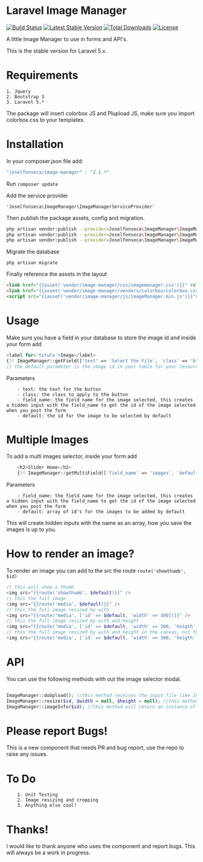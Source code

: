 # Laravel Image Manager

[![Build Status](https://travis-ci.org/joselfonseca/image-manager.svg?branch=master)](https://travis-ci.org/joselfonseca/image-manager)
[![Latest Stable Version](https://poser.pugx.org/joselfonseca/image-manager/v/stable.svg)](https://packagist.org/packages/joselfonseca/image-manager) 
[![Total Downloads](https://poser.pugx.org/joselfonseca/image-manager/downloads.svg)](https://packagist.org/packages/joselfonseca/image-manager) 
[![License](https://poser.pugx.org/joselfonseca/image-manager/license.svg)](https://packagist.org/packages/joselfonseca/image-manager)

A little Image Manager to use in forms and API's.

This is the stable version for Laravel 5.x.

Requirements
============================
    1. Jquery
    2. Bootstrap 3
    3. Laravel 5.*

The package will insert colorbox JS and Plupload JS, make sure you import colorbox.css to your templates.


Installation
============================
In your composer.json file add:

```js
"joselfonseca/image-manager" : "2.1.*"
```

Run `composer update`

Add the service provider

`'Joselfonseca\ImageManager\ImageManagerServiceProvider'`

Then publish the package assets, config and migration.
```bash
php artisan vendor:publish --provider=Joselfonseca\ImageManager\ImageManagerServiceProvider --force --tag=IMpublic
php artisan vendor:publish --provider=Joselfonseca\ImageManager\ImageManagerServiceProvider --force --tag=IMconfig
php artisan vendor:publish --provider=Joselfonseca\ImageManager\ImageManagerServiceProvider --force --tag=IMmigration
```

Migrate the database

`php artisan migrate`

Finally reference the assets in the layout

```html
<link href="{{asset('vendor/image-manager/css/imagemanager.css')}}" rel="stylesheet">
<link href="{{asset('vendor/image-manager/vendors/colorbox/colorbox.css')}}" rel="stylesheet">
<script src="{{asset('vendor/image-manager/js/imageManager.min.js')}}"></script>
```

Usage
================================

Make sure you have a field in your database to store the image id and inside your form add

```php
<label for='titulo'>Image</label>
{!! ImageManager::getField(['text' => 'Select the File', 'class' => 'btn btn-primary', 'field_name' => 'your_field_name', 'default' => '12']) !!}
// the default parameter is the image id in your table for your resource.
```

Parameters
```
    - text: the text for the button
    - class: the class to apply to the button
    - field_name: the field name for the image selected, this creates a hidden input with the field_name to get the id of the image selected when you post the form
    - default: the id for the image to be selected by default
```

Multiple Images
===============================

To add a multi images selector, inside your form add

```php
    <h2>Slider Home</h2>
    {!! ImageManager::getMultiField(['field_name' => 'images', 'default' => $model->slides->pluck('file', 'file')->toArray()]) !!}
```

Parameters
```
    - field_name: the field name for the image selected, this creates a hidden input with the field_name to get the id of the image selected when you post the form
    - default: array of id's for the images to be added by default
```

This will create hidden inputs with the name as an array, how you save the images is up to you.


How to render an image?
===============================

To render an image you can add to the src the route `route('showthumb', $id)`

```php
// this will show a thumb
<img src="{{route('showthumb', $default)}}" />
// this the full image
<img src="{{route('media', $default)}}" />
// this the full image resized by with
<img src="{{route('media', ['id' => $default, 'width' => 300])}}" />
// this the full image resized by with and height
<img src="{{route('media', ['id' => $default, 'width' => 300, 'heigth' => 300])}}" />
// this the full image resized by with and height in the canvas, not the image
<img src="{{route('media', ['id' => $default, 'width' => 300, 'heigth' => 300, 'canvas' => 'canvas'])}}" />
```

API
===============================

You can use the following methods with out the image selector modal.

```php

ImageManager::doUpload(); //this method receives the input file like Input::file('file')
ImageManager::resize($id, $width = null, $height = null); //this method will render the image according to the parameters
ImageManager::imageInfo($id); //this method will return an instance of Joselfonseca\ImageManager\Models\ImageManagerFiles which is the eloquent model for the image_manager_files table for the id given.

```

Please report Bugs!
===============================

This is a new component that needs PR and bug report, use the repo to raise any issues.

To Do
================================
```
    1. Unit Testing
    2. Image resizing and cropping
    3. Anything else cool!
```

Thanks!
================================

I would like to thank anyone who uses the component and report bugs. This will always be a work in progress.